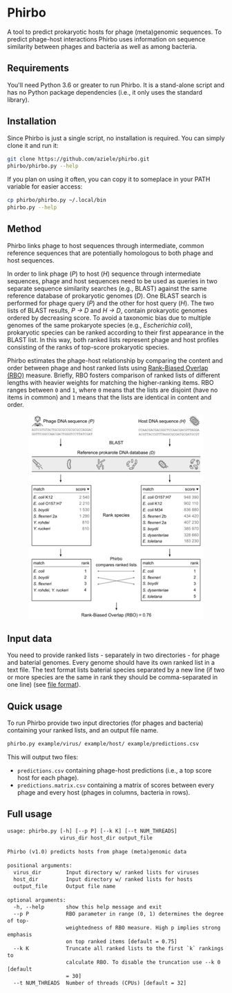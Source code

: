 # Phirbo

A tool to predict prokaryotic hosts for phage (meta)genomic sequences. To predict phage-host interactions Phirbo uses information on sequence similarity between phages and bacteria as well as among bacteria.


## Requirements

You'll need Python 3.6 or greater to run Phirbo. It is a stand-alone script and has no Python package dependencies (i.e., it only uses the standard library).


## Installation

Since Phirbo is just a single script, no installation is required. You can simply clone it and run it:

```bash
git clone https://github.com/aziele/phirbo.git
phirbo/phirbo.py --help
```

If you plan on using it often, you can copy it to someplace in your PATH variable for easier access:

```bash
cp phirbo/phirbo.py ~/.local/bin
phirbo.py --help
```


## Method
Phirbo links phage to host sequences through intermediate, common reference sequences that are potentially homologous to both phage and host sequences. 

In order to link phage (*P*) to host (*H*) sequence through intermediate sequences, phage and host sequences need to be used as queries in two separate sequence similarity searches (e.g., BLAST) against the same reference database of prokaryotic genomes (*D*). One BLAST search is performed for phage query (*P*) and the other for host query (*H*). The two lists of BLAST results, *P → D* and *H → D*, contain prokaryotic genomes ordered by decreasing score. To avoid a taxonomic bias due to multiple genomes of the same prokaryote species (e.g., *Escherichia coli*), prokaryotic species can be ranked according to their first appearance in the BLAST list. In this way, both ranked lists represent phage and host profiles consisting of the ranks of top-score prokaryotic species. 

Phirbo estimates the phage-host relationship by comparing the content and order between phage and host ranked lists using [Rank-Biased Overlap (RBO)](http://dx.doi.org/10.1145/1852102.1852106) measure. Briefly, RBO fosters comparison of ranked lists of different lengths with heavier weights for matching the higher-ranking items. RBO ranges between `0` and `1`, where `0` means that the lists are disjoint (have no items in common) and `1` means that the lists are identical in content and order.

<p align="center"><img src="images/figure.png" alt="Phirbo overview" width="80%"></p>


## Input data
You need to provide ranked lists - separately in two directories - for phage and baterial genomes. Every genome should have its own ranked list in a text file. The text format lists baterial species separated by a new line (if two or more species are the same in rank they should be comma-separated in one line) (see [file format](example/virus/NC_000866.txt)).


## Quick usage

To run Phirbo provide two input directories (for phages and bacteria) containing your ranked lists, and an output file name.

```bash
phirbo.py example/virus/ example/host/ example/predictions.csv
```

This will output two files:
* `predictions.csv` containing phage-host predictions (i.e., a top score host for each phage). 
* `predictions.matrix.csv` containing a matrix of scores between every phage and every host (phages in columns, bacteria in rows).

## Full usage

```
usage: phirbo.py [-h] [--p P] [--k K] [--t NUM_THREADS]
                 virus_dir host_dir output_file

Phirbo (v1.0) predicts hosts from phage (meta)genomic data

positional arguments:
  virus_dir        Input directory w/ ranked lists for viruses
  host_dir         Input directory w/ ranked lists for hosts
  output_file      Output file name

optional arguments:
  -h, --help       show this help message and exit
  --p P            RBO parameter in range (0, 1) determines the degree of top-
                   weightedness of RBO measure. High p implies strong emphasis
                   on top ranked items [default = 0.75]
  --k K            Truncate all ranked lists to the first `k` rankings to
                   calculate RBO. To disable the truncation use --k 0 [default
                   = 30]
  --t NUM_THREADS  Number of threads (CPUs) [default = 32]
```